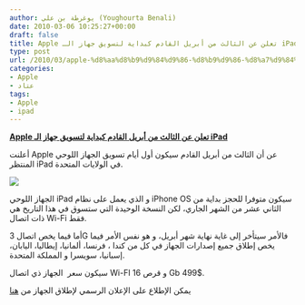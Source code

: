 ```yaml
---
author: يوغرطة بن علي (Youghourta Benali)
date: 2010-03-06 10:25:27+00:00
draft: false
title: Apple تعلن عن الثالث من أبريل القادم كبداية لتسويق جهاز الـ iPad
type: post
url: /2010/03/apple-%d8%aa%d8%b9%d9%84%d9%86-%d8%b9%d9%86-%d8%a7%d9%84%d8%ab%d8%a7%d9%84%d8%ab-%d9%85%d9%86-%d8%a3%d8%a8%d8%b1%d9%8a%d9%84-%d8%a7%d9%84%d9%82%d8%a7%d8%af%d9%85-%d9%83%d8%a8%d8%af%d8%a7%d9%8a%d8%a9/
categories:
- Apple
- عتاد
tags:
- Apple
- ipad
---
```


[**Apple تعلن عن الثالث من أبريل القادم كبداية لتسويق جهاز الـ iPad**](https://www.it-scoop.com/2010/03/apple-%d8%aa%d8%b9%d9%84%d9%86-%d8%b9%d9%86-%d8%a7%d9%84%d8%ab%d8%a7%d9%84%d8%ab-%d9%85%d9%86-%d8%a3%d8%a8%d8%b1%d9%8a%d9%84-%d8%a7%d9%84%d9%82%d8%a7%d8%af%d9%85-%d9%83%d8%a8%d8%af%d8%a7%d9%8a%d8%a9/)


أعلنت Apple عن أن الثالث من أبريل القادم سيكون أول أيام تسويق الجهاز اللوحي المنتظر iPad في الولايات المتحدة.

[![](https://www.it-scoop.com/wp-content/uploads/2010/03/apple-ipad.jpg)
](https://www.it-scoop.com/2010/03/apple-%d8%aa%d8%b9%d9%84%d9%86-%d8%b9%d9%86-%d8%a7%d9%84%d8%ab%d8%a7%d9%84%d8%ab-%d9%85%d9%86-%d8%a3%d8%a8%d8%b1%d9%8a%d9%84-%d8%a7%d9%84%d9%82%d8%a7%d8%af%d9%85-%d9%83%d8%a8%d8%af%d8%a7%d9%8a%d8%a9/)

الجهاز اللوحي iPad و الذي يعمل على نظام iPhone OS سيكون متوفرا للحجز بداية من الثاني عشر من الشهر الجاري، لكن النسخة الوحيدة التي ستسوق في هذا التاريخ هي ذات اتصال Wi-Fi فقط.

أما فيما يخص اتصال 3G فالأمر سيتأخر إلى غاية نهاية شهر أبريل، و هو نفس الأمر فيما يخص إطلاق جميع إصدارات الجهاز في كل من كندا ، فرنسا، ألمانيا، إيطاليا، اليابان، إسبانيا، سويسرا و المملكة المتحدة.

سيكون سعر  الجهاز ذي اتصال Wi-FI و قرص 16 Gb 499$.

يمكن الإطلاع على الإعلان الرسمي لإطلاق الجهاز من [هنا](http://www.apple.com/pr/library/2010/03/05ipad.html)

